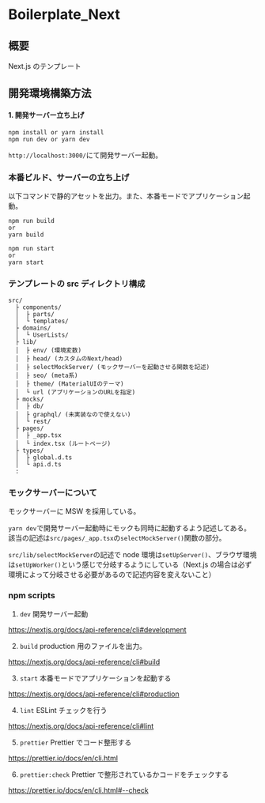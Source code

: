 # Boilerplate_Next

## 概要

Next.js のテンプレート

## 開発環境構築方法

#### 1. 開発サーバー立ち上げ

```fish
npm install or yarn install
npm run dev or yarn dev
```

`http://localhost:3000/`にて開発サーバー起動。

### 本番ビルド、サーバーの立ち上げ

以下コマンドで静的アセットを出力。また、本番モードでアプリケーション起動。

```fish
npm run build
or
yarn build

npm run start
or
yarn start
```

### テンプレートの src ディレクトリ構成

```fish
src/
  ├ components/
  │  ├ parts/
  │  └ templates/
  ├ domains/
  │  └ UserLists/
  ├ lib/
  │  ├ env/ (環境変数)
  │  ├ head/ (カスタムのNext/head)
  │  ├ selectMockServer/ (モックサーバーを起動させる関数を記述)
  │  ├ seo/ (meta系)
  │  ├ theme/ (MaterialUIのテーマ)
  │  └ url (アプリケーションのURLを指定)
  ├ mocks/
  │  ├ db/
  │  ├ graphql/ (未実装なので使えない)
  │  └ rest/
  ├ pages/
  │  ├ _app.tsx
  │  └ index.tsx (ルートページ)
  ├ types/
  │  ├ global.d.ts
  │  └ api.d.ts
  :
```

### モックサーバーについて

モックサーバーに MSW を採用している。

`yarn dev`で開発サーバー起動時にモックも同時に起動するよう記述してある。該当の記述は`src/pages/_app.tsx`の`selectMockServer()`関数の部分。

`src/lib/selectMockServer`の記述で node 環境は`setUpServer()`、ブラウザ環境は`setUpWorker()`という感じで分岐するようにしている（Next.js の場合は必ず環境によって分岐させる必要があるので記述内容を変えないこと）

### npm scripts

1. `dev`
   開発サーバー起動

https://nextjs.org/docs/api-reference/cli#development

2. `build`
   production 用のファイルを出力。

https://nextjs.org/docs/api-reference/cli#build

3. `start`
   本番モードでアプリケーションを起動する

https://nextjs.org/docs/api-reference/cli#production

4. `lint`
   ESLint チェックを行う

https://nextjs.org/docs/api-reference/cli#lint

5. `prettier`
   Prettier でコード整形する

https://prettier.io/docs/en/cli.html

6. `prettier:check`
   Prettier で整形されているかコードをチェックする

https://prettier.io/docs/en/cli.html#--check

